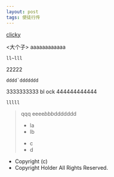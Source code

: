 ```yaml
---
layout: post
tags: 使徒行传
---
```



<a title="Real Time Web Analytics" href="http://clicky.com/100967986">clicky</a>

<大个子>
aaaaaaaaaaaa
~~~
ll~lll
~~~
22222
```
dddd`ddddddd
```
3333333333
    bl ock
444444444444

~~~
lllll
~~~

> qqq
> eeee*bbb*ddddddd
> - la
> - lb
> * c
> * d

- Copyright (c)
- Copyright Holder All Rights Reserved.
